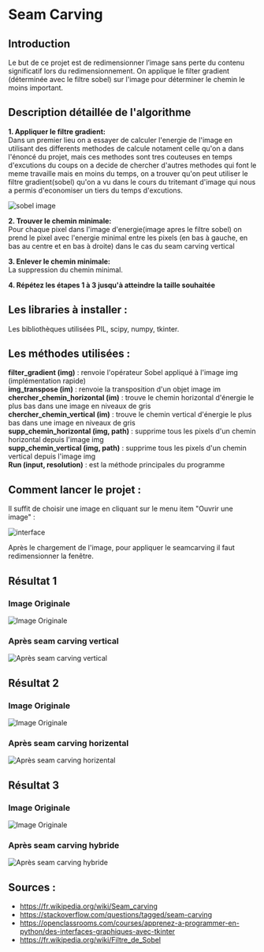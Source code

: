 # Seam Carving

## Introduction
Le but de ce projet est de redimensionner l’image sans perte du contenu significatif lors du redimensionnement. On applique le filter gradient (déterminée avec le filtre sobel) sur l'image pour déterminer le chemin le moins important.

## Description détaillée de l'algorithme 

**1. Appliquer le filtre gradient:** <br>
Dans un premier lieu on a essayer de calculer l'energie de l'image en utilisant des differents methodes de calcule notament celle qu'on a dans l'énoncé du projet, mais ces methodes sont tres couteuses en temps d'excutions du coups on a decide de chercher d'autres methodes qui font le meme travaille mais en moins du temps, on a trouver qu'on peut utiliser le filtre gradient(sobel) qu'on a vu dans le cours du tritemant d'image qui nous a permis d'economiser un tiers du temps d'excutions.

![sobel image](/images/seamCC.png)

**2. Trouver le chemin minimale:** <br>
Pour chaque pixel dans l'image d'energie(image apres le filtre sobel) on prend le pixel avec l'energie minimal entre les pixels (en bas à gauche, en bas au centre et en bas à droite) dans le cas du seam carving vertical

**3. Enlever le chemin minimale:** <br>
La suppression du chemin minimal.

**4. Répétez les étapes 1 à 3 jusqu'à atteindre la taille souhaitée**


## Les libraries à installer :
Les bibliothèques utilisées PIL, scipy, numpy, tkinter.

## Les méthodes utilisées :
**filter_gradient (img)** : renvoie l'opérateur Sobel appliqué à l'image img (implémentation rapide)<br>
**img_transpose (im)** : renvoie la transposition d'un objet image im<br>
**chercher_chemin_horizontal (im)** : trouve le chemin horizontal d'énergie le plus bas dans une image en niveaux de gris<br>
**chercher_chemin_vertical (im)** : trouve le chemin vertical d'énergie le plus bas dans une image en niveaux de gris<br>
**supp_chemin_horizontal (img, path)** : supprime tous les pixels d'un chemin horizontal depuis l'image img<br>
**supp_chemin_vertical (img, path)** : supprime tous les pixels d'un chemin vertical depuis l'image img<br>
**Run (input, resolution)** : est la méthode principales du programme<br>

## Comment lancer le projet :
Il suffit de choisir une image en cliquant sur le menu item "Ouvrir une image" :

![interface](/images/lancerApp-1.jpg)

Après le chargement de l'image, pour appliquer le seamcarving il faut redimensionner la fenêtre.


## Résultat 1
### Image Originale
![Image Originale](/images/ski.jpg)

### Après seam carving vertical
![Après seam carving vertical](/images/Capture.JPG)

## Résultat 2
### Image Originale
![Image Originale](/images/loutres.jpg)

### Après seam carving horizental
![Après seam carving horizental](/images/Capture2.JPG)


## Résultat 3
### Image Originale
![Image Originale](/images/pont.jpg)

###  Après seam carving hybride
![Après seam carving hybride](/images/Capture3.JPG)

## Sources :
- https://fr.wikipedia.org/wiki/Seam_carving
- https://stackoverflow.com/questions/tagged/seam-carving
- https://openclassrooms.com/courses/apprenez-a-programmer-en-python/des-interfaces-graphiques-avec-tkinter
- https://fr.wikipedia.org/wiki/Filtre_de_Sobel

